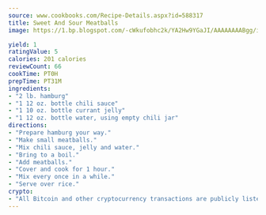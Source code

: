 ```yaml
---
source: www.cookbooks.com/Recipe-Details.aspx?id=588317
title: Sweet And Sour Meatballs
image: https://1.bp.blogspot.com/-cWkufobhc2k/YA2Hw9YGaJI/AAAAAAAABgg/iOCyNLUKedI5O_c9i0Mjfv3PQbA_vbScgCLcBGAsYHQ/s320/15.png

yield: 1
ratingValue: 5
calories: 201 calories
reviewCount: 66
cookTime: PT0H
prepTime: PT31M
ingredients:
- "2 lb. hamburg"
- "1 12 oz. bottle chili sauce"
- "1 10 oz. bottle currant jelly"
- "1 12 oz. bottle water, using empty chili jar"
directions:
- "Prepare hamburg your way."
- "Make small meatballs."
- "Mix chili sauce, jelly and water."
- "Bring to a boil."
- "Add meatballs."
- "Cover and cook for 1 hour."
- "Mix every once in a while."
- "Serve over rice."
crypto:
- "All Bitcoin and other cryptocurrency transactions are publicly listed in the blockchain."
---
```

